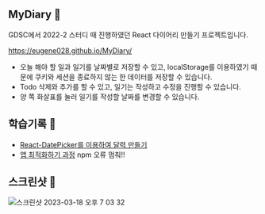 ## MyDiary 📗
GDSC에서 2022-2 스터디 때 진행하였던 React 다이어리 만들기 프로젝트입니다.

https://eugene028.github.io/MyDiary/

- 오늘 해야 할 일과 일기를 날짜별로 저장할 수 있고, localStorage를 이용하였기 때문에 쿠키와 세션을 종료하지 않는 한 데이터를 저장할 수 있습니다.
- Todo 삭제와 추가를 할 수 있고, 일기는 작성하고 수정을 진행할 수 있습니다.
- 양 쪽 화살표를 눌러 일기를 작성할 날짜를 변경할 수 있습니다.

## 학습기록 📔
<ul>
  <li><a href = "https://velog.io/@gene028/TodoApp-%EA%B0%9C%EB%B0%9C%EC%9D%BC%EC%A7%80-1-react-datepicker-%EC%9D%B4%EC%9A%A9%ED%95%98%EC%97%AC-%EB%8B%AC%EB%A0%A5-%EB%A7%8C%EB%93%A4%EA%B8%B0">React-DatePicker를 이용하여 달력 만들기</a>
  <li><a href = "https://velog.io/@gene028/TodoApp%EA%B0%9C%EB%B0%9C%EC%9D%BC%EC%A7%80-2-%EC%95%B1-%EC%B5%9C%EC%A0%81%ED%99%94%ED%95%98%EA%B8%B0">앱 최적화하기 과정</a>
  <li<a href="https://velog.io/@gene028/npm-%EC%98%A4%EB%A5%98-%EB%A9%88%EC%B6%B0">npm 오류 멈춰!! </a>
</ul>

## 스크린샷 📸
![스크린샷 2023-03-18 오후 7 03 32](https://user-images.githubusercontent.com/67894159/226098988-1f210a84-af71-4a1a-a581-8de4baec45ae.png)
